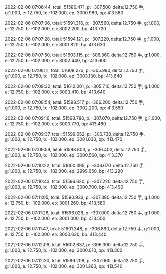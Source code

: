2022-02-06 07:06:44, total: 51586.471, p: -307.500, delta:12.750 手, g:1.000, e: 12.750, b: -102.000, ep: 3000.980, bp: 413.560

2022-02-06 07:07:06, total: 51591.316, p: -307.560, delta:12.750 手, g:1.000, e: 12.750, b: -102.000, ep: 3002.200, bp: 413.720

2022-02-06 07:07:28, total: 51594.121, p: -307.220, delta:12.750 手, g:1.000, e: 12.750, b: -102.000, ep: 3001.820, bp: 413.630

2022-02-06 07:07:50, total: 51603.115, p: -306.360, delta:12.750 手, g:1.000, e: 12.750, b: -102.000, ep: 3002.440, bp: 413.600

2022-02-06 07:08:11, total: 51608.273, p: -305.990, delta:12.750 手, g:1.000, e: 12.750, b: -102.000, ep: 3003.130, bp: 413.640

2022-02-06 07:08:32, total: 51612.001, p: -305.710, delta:12.750 手, g:1.000, e: 12.750, b: -102.000, ep: 3003.410, bp: 413.640

2022-02-06 07:08:54, total: 51598.517, p: -306.200, delta:12.750 手, g:1.000, e: 12.750, b: -102.000, ep: 3002.200, bp: 413.550

2022-02-06 07:09:16, total: 51598.780, p: -307.070, delta:12.750 手, g:1.000, e: 12.750, b: -102.000, ep: 3000.770, bp: 413.480

2022-02-06 07:09:37, total: 51599.652, p: -306.730, delta:12.750 手, g:1.000, e: 12.750, b: -102.000, ep: 3001.030, bp: 413.470

2022-02-06 07:09:59, total: 51598.803, p: -306.400, delta:12.750 手, g:1.000, e: 12.750, b: -102.000, ep: 3000.560, bp: 413.370

2022-02-06 07:10:22, total: 51600.395, p: -306.670, delta:12.750 手, g:1.000, e: 12.750, b: -102.000, ep: 2999.650, bp: 413.290

2022-02-06 07:10:43, total: 51596.620, p: -307.220, delta:12.750 手, g:1.000, e: 12.750, b: -102.000, ep: 3000.700, bp: 413.490

2022-02-06 07:11:05, total: 51590.933, p: -307.380, delta:12.750 手, g:1.000, e: 12.750, b: -102.000, ep: 3001.260, bp: 413.580

2022-02-06 07:11:26, total: 51596.028, p: -307.000, delta:12.750 手, g:1.000, e: 12.750, b: -102.000, ep: 3001.000, bp: 413.500

2022-02-06 07:11:47, total: 51601.348, p: -306.890, delta:12.750 手, g:1.000, e: 12.750, b: -102.000, ep: 3000.630, bp: 413.440

2022-02-06 07:12:09, total: 51602.637, p: -306.390, delta:12.750 手, g:1.000, e: 12.750, b: -102.000, ep: 3000.010, bp: 413.300

2022-02-06 07:12:30, total: 51596.208, p: -307.060, delta:12.750 手, g:1.000, e: 12.750, b: -102.000, ep: 3001.260, bp: 413.540